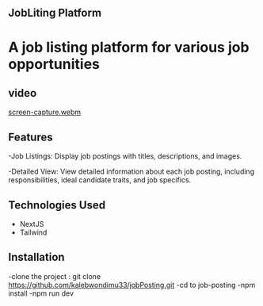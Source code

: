 ## JobLiting Platform

# A job listing platform for various job opportunities

## video

[screen-capture.webm](https://github.com/user-attachments/assets/a84263d5-0237-40ff-bc66-69e7fe9cec13)


## Features

-Job Listings: Display job postings with titles, descriptions, and images.

-Detailed View: View detailed information about each job posting, including responsibilities, ideal candidate traits, and job specifics.

## Technologies Used

- NextJS
- Tailwind

## Installation

-clone the project : git clone https://github.com/kalebwondimu33/jobPosting.git
-cd to job-posting
-npm install
-npm run dev
